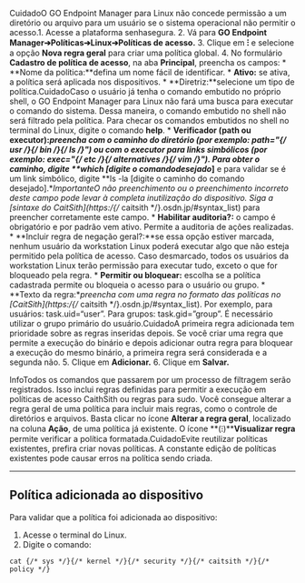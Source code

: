 CuidadoO GO Endpoint Manager para Linux não concede permissão a um diretório ou arquivo para um usuário se o sistema operacional não permitir o acesso.1. Acesse a plataforma senhasegura.
2. Vá para **GO Endpoint Manager➔Políticas➔Linux➔Políticas de acesso.**
3. Clique em **⁝** e selecione a opção **Nova regra geral** para criar uma política global.
4. No formulário **Cadastro de política de acesso**, na aba **Principal**, preencha os campos:
	* **Nome da política:**defina um nome fácil de identificar.
	* **Ativo:** se ativa, a política será aplicada nos dispositivos.
	* **Diretriz:**selecione um tipo de política.CuidadoCaso o usuário já tenha o comando embutido no próprio shell, o GO Endpoint Manager para Linux não fará uma busca para executar o comando do sistema. Dessa maneira, o comando embutido no shell não será filtrado pela política. Para checar os comandos embutidos no shell no terminal do Linux, digite o comando **help**.
	* **Verificador (path ou executor):**preencha com o caminho do diretório (por exemplo: path\="{/* usr */}{/* bin */}{/* ls */}") ou com o executor para links simbólicos (por exemplo: exec\="{/* etc */}{/* alternatives */}{/* vim */}"). Para obter o caminho, digite **which \[digite o comando****desejado****]** e para validar se é um link simbólico, digite **ls \-la \[digite o caminho do comando desejado].**ImportanteO não preenchimento ou o preenchimento incorreto deste campo pode levar à completa inutilização do dispositivo. Siga a [sintaxe do CaitSith](https:/{/* caitsith */}.osdn.jp/#syntax_list) para preencher corretamente este campo.
	* **Habilitar auditoria?:** o campo é obrigatório e por padrão vem ativo. Permite a auditoria de ações realizadas.
	* **Incluir regra de negação geral?:**se essa opção estiver marcada, nenhum usuário da workstation Linux poderá executar algo que não esteja permitido pela política de acesso. Caso desmarcado, todos os usuários da workstation Linux terão permissão para executar tudo, exceto o que for bloqueado pela regra.
	* **Permitir ou bloquear:** escolha se a política cadastrada permite ou bloqueia o acesso para o usuário ou grupo.
	* **Texto da regra:**preencha com uma regra no formato das políticas no [CaitSith](https:/{/* caitsith */}.osdn.jp/#syntax_list). Por exemplo, para usuários: task.uid\=“user”. Para grupos: task.gid\=”group”. É necessário utilizar o grupo primário do usuário.CuidadoA primeira regra adicionada tem prioridade sobre as regras inseridas depois. Se você criar uma regra que permite a execução do binário e depois adicionar outra regra para bloquear a execução do mesmo binário, a primeira regra será considerada e a segunda não.
5. Clique em **Adicionar.**
6. Clique em **Salvar.**

InfoTodos os comandos que passarem por um processo de filtragem serão registrados. Isso inclui regras definidas para permitir a execução em políticas de acesso CaithSith ou regras para sudo. Você consegue alterar a regra geral de uma política para incluir mais regras, como o controle de diretórios e arquivos. Basta clicar no ícone **Alterar a regra geral**, localizado na coluna **Ação**, de uma política já existente. O ícone **(⁝)****Visualizar regra** permite verificar a política formatada.CuidadoEvite reutilizar políticas existentes, prefira criar novas políticas. A constante edição de políticas existentes pode causar erros na política sendo criada.  




---

## Política adicionada ao dispositivo

Para validar que a política foi adicionada ao dispositivo:

1. Acesse o terminal do Linux.
2. Digite o comando:


```
cat {/* sys */}{/* kernel */}{/* security */}{/* caitsith */}{/* policy */}
```
